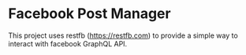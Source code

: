# Facebook Post Manager 
This project uses restfb (https://restfb.com) to provide a simple way to interact with facebook GraphQL API. 